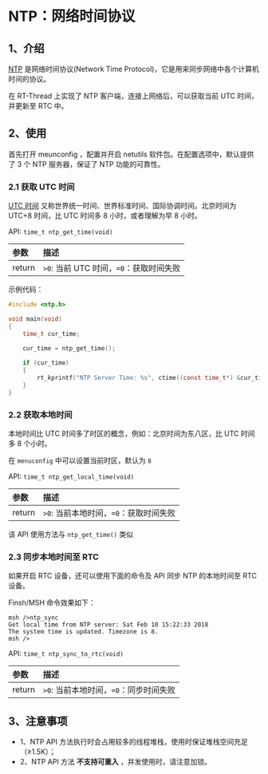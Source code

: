 # NTP：网络时间协议

## 1、介绍

[NTP](https://baike.baidu.com/item/NTP) 是网络时间协议(Network Time Protocol)，它是用来同步网络中各个计算机时间的协议。

在 RT-Thread 上实现了 NTP 客户端，连接上网络后，可以获取当前 UTC 时间，并更新至 RTC 中。

## 2、使用

首先打开 meunconfig ，配置并开启 netutils 软件包。在配置选项中，默认提供了 3 个 NTP 服务器，保证了 NTP 功能的可靠性。

### 2.1 获取 UTC 时间

[UTC 时间](https://baike.baidu.com/item/%E5%8D%8F%E8%B0%83%E4%B8%96%E7%95%8C%E6%97%B6/787659?fromtitle=UTC&fromid=5899996) 又称世界统一时间、世界标准时间、国际协调时间。北京时间为 UTC+8 时间，比 UTC 时间多 8 小时，或者理解为早 8 小时。

API: `time_t ntp_get_time(void)`

|参数                                    |描述|
|:-----                                  |:----|
|return                                  |`>0`: 当前 UTC 时间，`=0`：获取时间失败|


示例代码：

```C
#include <ntp.h>

void main(void)
{
    time_t cur_time;

    cur_time = ntp_get_time();
    
    if (cur_time)
    {
        rt_kprintf("NTP Server Time: %s", ctime((const time_t*) &cur_time));
    }
}
```

### 2.2 获取本地时间

本地时间比 UTC 时间多了时区的概念，例如：北京时间为东八区，比 UTC 时间多 8 个小时。

在 `menuconfig` 中可以设置当前时区，默认为 `8`

API: `time_t ntp_get_local_time(void)`

|参数                                    |描述|
|:-----                                  |:----|
|return                                  |`>0`: 当前本地时间，`=0`：获取时间失败|

该 API 使用方法与 `ntp_get_time()` 类似

### 2.3 同步本地时间至 RTC

如果开启 RTC 设备，还可以使用下面的命令及 API 同步 NTP 的本地时间至 RTC 设备。

Finsh/MSH 命令效果如下：

```
msh />ntp_sync
Get local time from NTP server: Sat Feb 10 15:22:33 2018
The system time is updated. Timezone is 8.
msh />
```

API: `time_t ntp_sync_to_rtc(void)`

|参数                                    |描述|
|:-----                                  |:----|
|return                                  |`>0`: 当前本地时间，`=0`：同步时间失败|

## 3、注意事项

- 1、NTP API 方法执行时会占用较多的线程堆栈，使用时保证堆栈空间充足（≥1.5K）；
- 2、NTP API 方法 **不支持可重入** ，并发使用时，请注意加锁。
